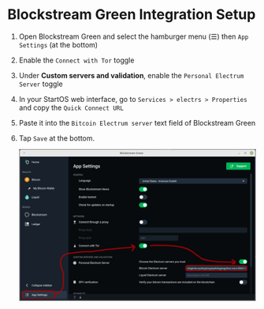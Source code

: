 # Blockstream Green Integration Setup

1. Open Blockstream Green and select the hamburger menu (☰) then `App Settings` (at the bottom)
1. Enable the `Connect with Tor` toggle
1. Under **Custom servers and validation**, enable the `Personal Electrum Server` toggle
1. In your StartOS web interface, go to `Services > electrs > Properties` and copy the `Quick Connect URL`
1. Paste it into the `Bitcoin Electrum server` text field of Blockstream Green
1. Tap `Save` at the bottom.

   ![BlockStreamGreen Configuration](./assets/GreenSettings.jpg)
